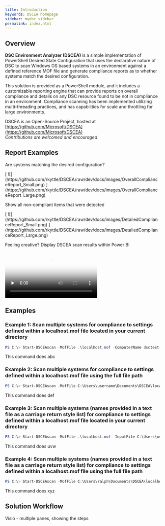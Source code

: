 ```yaml
---
title: Introduction
keywords: DSCEA homepage
sidebar: mydoc_sidebar
permalink: index.html
---
```


## Overview

**DSC Environment Analyzer (DSCEA)** is a simple implementation of PowerShell Desired State Configuration that uses the declarative nature of DSC to scan Windows OS based systems in an environment against a defined reference MOF file and generate compliance reports as to whether systems match the desired configuration.

This solution is provided as a PowerShell module, and it includes a customizable reporting engine that can provide reports on overall compliance and details on any DSC resource found to be not in compliance in an environment.  Compliance scanning has been implemented utilizing multi-threading practices, and has capabilities for scale and throttling for large environments.

DSCEA is an Open-Source Project, hosted at [https://github.com/Microsoft/DSCEA](https://github.com/Microsoft/DSCEA)
<br><i>Contributions are welcomed and encouraged</i>
 
## Report Examples
<p class="ImageTextHeaderFirst">Are systems matching the desired configuration?</p>
[ ![](https://github.com/rkyttle/DSCEA/raw/dev/docs/images/OverallComplianceReport_Small.png) ](https://github.com/rkyttle/DSCEA/raw/dev/docs/images/OverallComplianceReport_Large.png)

<p class="ImageTextHeader">Show all non-compliant items that were detected</p>
[ ![](https://github.com/rkyttle/DSCEA/raw/dev/docs/images/DetailedComplianceReport_Small.png) ](https://github.com/rkyttle/DSCEA/raw/dev/docs/images/DetailedComplianceReport_Large.png)

<p class="ImageTextHeader">Feeling creative? Display DSCEA scan results within Power BI</p>
<video class="tscplayer_inline" controls poster="https://rkyttle.github.io/DSCEA/mp4/HomePagePowerBIGIF_First_Frame.png" preload="none">
   <source src="https://rkyttle.github.io/DSCEA/mp4/HomePagePowerBIGIF.mp4" type="video/mp4">
   Your browser does not support the HTML video tag.
</video>

## Examples

### Example 1: Scan multiple systems for compliance to settings defined within a localhost.mof file located in your current directory
```powershell
PS C:\> Start-DSCEAscan -MofFile .\localhost.mof -ComputerName dsctest-1, dsctest-2, dsctest-3
```

This command does abc

### Example 2: Scan multiple systems for compliance to settings defined within a localhost.mof file using the full file path
```powershell
PS C:\> Start-DSCEAscan -MofFile C:\Users\username\Documents\DSCEA\localhost.mof -ComputerName dsctest-1, dsctest-2, dsctest-3
```

This command does def

### Example 3: Scan multiple systems (names provided in a text file as a carriage return style list) for compliance to settings defined within a localhost.mof file located in your current directory
```powershell
PS C:\> Start-DSCEAscan -MofFile .\localhost.mof -InputFile C:\Users\username\Documents\DSCEA\computers.txt
```

This command does uvw

### Example 4: Scan multiple systems (names provided in a text file as a carriage return style list) for compliance to settings defined within a localhost.mof file using the full file path
```powershell
PS C:\> Start-DSCEAscan -MofFile C:\Users\ralph\Documents\DSCEA\localhost.mof -InputFile C:\Users\username\Documents\DSCEA\computers.txt
```

This command does xyz

## Solution Workflow

Visio - multiple panes, showing the steps